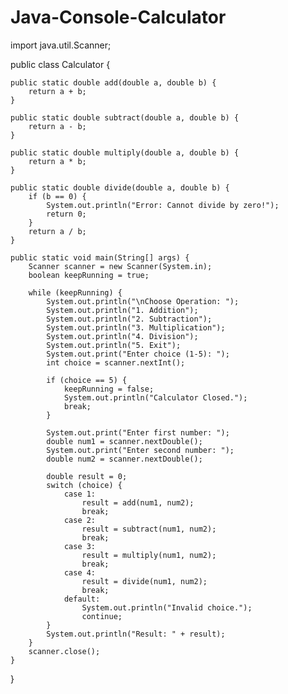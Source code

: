 # Java-Console-Calculator

import java.util.Scanner;

public class Calculator {

    public static double add(double a, double b) {
        return a + b;
    }

    public static double subtract(double a, double b) {
        return a - b;
    }

    public static double multiply(double a, double b) {
        return a * b;
    }

    public static double divide(double a, double b) {
        if (b == 0) {
            System.out.println("Error: Cannot divide by zero!");
            return 0;
        }
        return a / b;
    }

    public static void main(String[] args) {
        Scanner scanner = new Scanner(System.in);
        boolean keepRunning = true;

        while (keepRunning) {
            System.out.println("\nChoose Operation: ");
            System.out.println("1. Addition");
            System.out.println("2. Subtraction");
            System.out.println("3. Multiplication");
            System.out.println("4. Division");
            System.out.println("5. Exit");
            System.out.print("Enter choice (1-5): ");
            int choice = scanner.nextInt();

            if (choice == 5) {
                keepRunning = false;
                System.out.println("Calculator Closed.");
                break;
            }

            System.out.print("Enter first number: ");
            double num1 = scanner.nextDouble();
            System.out.print("Enter second number: ");
            double num2 = scanner.nextDouble();

            double result = 0;
            switch (choice) {
                case 1:
                    result = add(num1, num2);
                    break;
                case 2:
                    result = subtract(num1, num2);
                    break;
                case 3:
                    result = multiply(num1, num2);
                    break;
                case 4:
                    result = divide(num1, num2);
                    break;
                default:
                    System.out.println("Invalid choice.");
                    continue;
            }
            System.out.println("Result: " + result);
        }
        scanner.close();
    }
}
